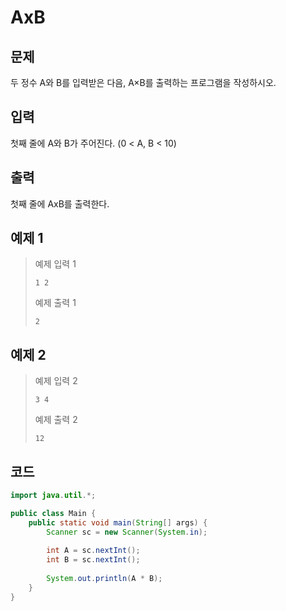 # AxB

## 문제
두 정수 A와 B를 입력받은 다음, A×B를 출력하는 프로그램을 작성하시오.

## 입력
첫째 줄에 A와 B가 주어진다. (0 < A, B < 10)

## 출력
첫째 줄에 AxB를 출력한다.

## 예제 1

> 예제 입력 1
> ```
> 1 2
> ```
> 예제 출력 1
> ```
> 2
> ```

## 예제 2

> 예제 입력 2
> ```
> 3 4
> ```
> 예제 출력 2
> ```
> 12
> ```

## 코드
```java
import java.util.*;

public class Main {
    public static void main(String[] args) {
        Scanner sc = new Scanner(System.in);
        
        int A = sc.nextInt();
        int B = sc.nextInt();
        
        System.out.println(A * B);
    }
}
```